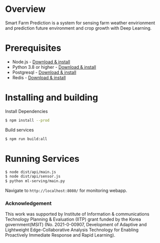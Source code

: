 # Overview
Smart Farm Prediction is a system for sensing farm weather envirionment and prediction future environment and crop growth with Deep Learning.

# Prerequisites
* Node.js - [Download & install](https://nodejs.org/ko/download/)
* Python 3.8 or higher - [Download & install](https://www.python.org/downloads/)
* Postgresql - [Download & install](https://www.postgresql.org/download/)
* Redis - [Download & install](https://redis.io/download)
# Installing and building
Install Dependencies
```bash
$ npm install --prod
```
Build services
```bash
$ npm run build:all
```

# Running Services
```bash
$ node dist/api/main.js
$ node dist/api/sensor.js
$ python ml-serving/main.py
```

Navigate to `http://localhost:8080/` for monitoring webapp.


### Acknowledgement
This work was supported by Institute of Information & communications Technology Planning & Evaluation (IITP) grant funded by the Korea government(MSIT) (No. 2021-0-00907, Development of Adaptive and Lightweight Edge-Collaborative Analysis Technology for Enabling Proactively Immediate Response and Rapid Learning).
